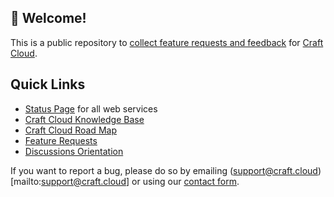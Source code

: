 ## 👋 Welcome!

This is a public repository to [collect feature requests and feedback](https://github.com/craftcms/cloud/discussions) for [Craft Cloud](https://craftcms.com/cloud).

## Quick Links

- [Status Page](https://status.craftcms.com/) for all web services
- [Craft Cloud Knowledge Base](https://craftcms.com/knowledge-base/cloud)
- [Craft Cloud Road Map](https://craftcms.com/roadmap/#cloud)
- [Feature Requests](https://github.com/craftcms/cloud/discussions/categories/feature-requests-enhancements)
- [Discussions Orientation](https://github.com/craftcms/cloud/discussions/1)

If you want to report a bug, please do so by emailing (support@craft.cloud)[mailto:support@craft.cloud] or using our [contact form](https://craftcms.com/contact).
